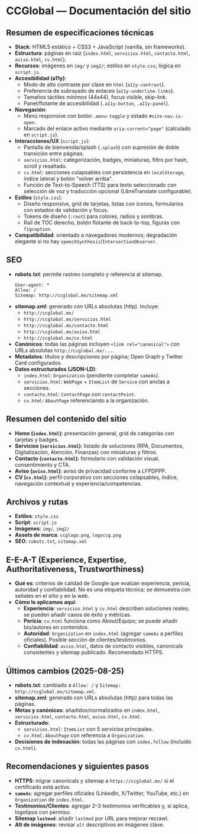 # CCGlobal — Documentación del sitio

## Resumen de especificaciones técnicas

- __Stack__: HTML5 estático + CSS3 + JavaScript (vanilla, sin frameworks).
- __Estructura__: páginas en raíz (`index.html`, `servicios.html`, `contacto.html`, `aviso.html`, `cv.html`).
- __Recursos__: imágenes en `img/` y `img2/`; estilos en `style.css`; lógica en `script.js`.
- __Accesibilidad (a11y)__:
  - Modo de alto contraste por clase en `html` (`a11y-contrast`).
  - Preferencia de subrayado de enlaces (`a11y-underline-links`).
  - Tamaños táctiles mínimos (44x44), focus visible, skip-link.
  - Panel/flotante de accesibilidad (`.a11y-button`, `.a11y-panel`).
- __Navegación__:
  - Menú responsive con botón `.menu-toggle` y estado `#site-nav.is-open`.
  - Marcado del enlace activo mediante `aria-current="page"` (calculado en `script.js`).
- __Interacciones/UX__ (`script.js`):
  - Pantalla de bienvenida/splash (`.splash`) con supresión de doble transición entre páginas.
  - `servicios.html`: categorización, badges, miniaturas, filtro por hash, scroll y resaltado.
  - `cv.html`: secciones colapsables con persistencia en `localStorage`, índice lateral y botón "volver arriba".
  - Función de Text-to-Speech (TTS) para texto seleccionado con selección de voz y traducción opcional (LibreTranslate configurable).
- __Estilos__ (`style.css`):
  - Diseño responsive, grid de tarjetas, listas con íconos, formularios con estados de validación y focus.
  - Tokens de diseño (`:root`) para colores, radios y sombras.
  - Rail de TOC derecho, botón flotante de back-to-top, figuras con `figcaption`.
- __Compatibilidad__: orientado a navegadores modernos; degradación elegante si no hay `speechSynthesis`/`IntersectionObserver`.

## SEO

- __robots.txt__: permite rastreo completo y referencia al sitemap.
  ```
  User-agent: *
  Allow: /
  Sitemap: http://ccglobal.mx/sitemap.xml
  ```
- __sitemap.xml__: generado con URLs absolutas (http). Incluye:
  - `http://ccglobal.mx/`
  - `http://ccglobal.mx/servicios.html`
  - `http://ccglobal.mx/contacto.html`
  - `http://ccglobal.mx/aviso.html`
  - `http://ccglobal.mx/cv.html`
- __Canónicos__: todas las páginas incluyen `<link rel="canonical">` con URLs absolutas `http://ccglobal.mx/...`.
- __Metadatos__: títulos y descripciones por página; Open Graph y Twitter Card configurados.
- __Datos estructurados (JSON-LD)__:
  - `index.html`: `Organization` (pendiente completar `sameAs`).
  - `servicios.html`: `WebPage` + `ItemList` de `Service` con anclas a secciones.
  - `contacto.html`: `ContactPage` con `contactPoint`.
  - `cv.html`: `AboutPage` referenciando a la organización.

## Resumen del contenido del sitio

- __Home (`index.html`)__: presentación general, grid de categorías con tarjetas y badges.
- __Servicios (`servicios.html`)__: listado de soluciones (RPA, Documentos, Digitalización, Atención, Finanzas) con miniaturas y filtros.
- __Contacto (`contacto.html`)__: formulario con validación visual, consentimiento y CTA.
- __Aviso (`aviso.html`)__: aviso de privacidad conforme a LFPDPPP.
- __CV (`cv.html`)__: perfil corporativo con secciones colapsables, índice, navegación contextual y experiencia/competencias.

## Archivos y rutas

- __Estilos__: `style.css`
- __Script__: `script.js`
- __Imágenes__: `img/`, `img2/`
- __Assets de marca__: `ccglogo.png`, `logoccg.png`
- __SEO__: `robots.txt`, `sitemap.xml`

## E-E-A-T (Experience, Expertise, Authoritativeness, Trustworthiness)

- __Qué es__: criterios de calidad de Google que evalúan experiencia, pericia, autoridad y confiabilidad. No es una etiqueta técnica; se demuestra con señales en el sitio y en la web.
- __Cómo lo aplicamos aquí__:
  - __Experiencia__: `servicios.html` y `cv.html` describen soluciones reales; se pueden añadir casos de éxito y métricas.
  - __Pericia__: `cv.html` funciona como About/Equipo; se puede añadir bio/autores en contenidos.
  - __Autoridad__: `Organization` en `index.html` (agregar `sameAs` a perfiles oficiales). Posible sección de clientes/testimonios.
  - __Confiabilidad__: `aviso.html`, datos de contacto visibles, canonicals consistentes y sitemap publicado. Recomendado HTTPS.



## Últimos cambios (2025-08-25)

- __robots.txt__: cambiado a `Allow: /` y `Sitemap: http://ccglobal.mx/sitemap.xml`.
- __sitemap.xml__: generado con URLs absolutas (http) para todas las páginas.
- __Metas y canónicos__: añadidos/normalizados en `index.html`, `servicios.html`, `contacto.html`, `aviso.html`, `cv.html`.
- __Estructurado__:
  - `servicios.html`: `ItemList` con 5 servicios principales.
  - `cv.html`: `AboutPage` con referencia a `Organization`.
- __Decisiones de indexación__: todas las páginas con `index,follow` (incluido `cv.html`).

## Recomendaciones y siguientes pasos

- __HTTPS__: migrar canonicals y sitemap a `https://ccglobal.mx/` si el certificado está activo.
- __`sameAs`__: agregar perfiles oficiales (LinkedIn, X/Twitter, YouTube, etc.) en `Organization` de `index.html`.
- __Testimonios/Clientes__: agregar 2–3 testimonios verificables y, si aplica, logotipos con permiso.
- __Sitemap `lastmod`__: añadir `lastmod` por URL para mejorar recrawl.
- __Alt de imágenes__: revisar `alt` descriptivos en imágenes clave.
